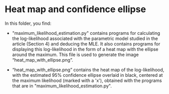 # Heat map and confidence ellipse

In this folder, you find:

- "maximum_likelihood_estimation.py" contains programs for calculating the log-likelihood associated with the parametric model studied in the article (Section 4) and deducing the MLE. It also contains programs for displaying this log-likelihood in the form of a heat map with the ellipse around the maximum. This file is used to generate the image “heat_map_with_ellipse.png”. 

- “heat_map_with_ellipse.png” contains the heat map of the log-likelihood, with the estimated 95% confidence ellipse overlaid in black, centered at the maximum likelihood (marked with a 'x'), obtained with the programs that are in "maximum_likelihood_estimation.py".

